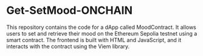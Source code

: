 # Get-SetMood-ONCHAIN
This repository contains the code for a dApp called MoodContract. It allows users to set and retrieve their mood on the Ethereum Sepolia testnet using a smart contract. The frontend is built with HTML and JavaScript, and it interacts with the contract using the Viem library.
